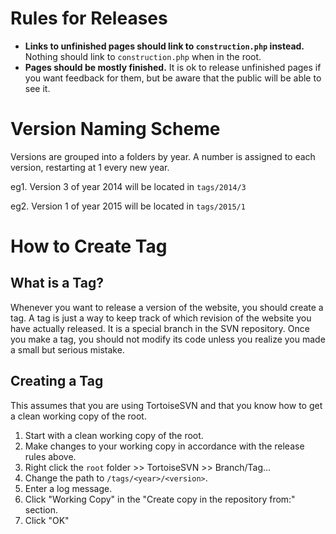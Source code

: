 # Rules for Releases #

  * **Links to unfinished pages should link to `construction.php` instead.** Nothing should link to `construction.php` when in the root.
  * **Pages should be mostly finished.** It is ok to release unfinished pages if you want feedback for them, but be aware that the public will be able to see it.

# Version Naming Scheme #

Versions are grouped into a folders by year. A number is assigned to each version, restarting at 1 every new year.

eg1. Version 3 of year 2014 will be located in `tags/2014/3`

eg2. Version 1 of year 2015 will be located in `tags/2015/1`

# How to Create Tag #

## What is a Tag? ##
Whenever you want to release a version of the website, you should create a tag. A tag is just a way to keep track of which revision of the website you have actually released. It is a special branch in the SVN repository. Once you make a tag, you should not modify its code unless you realize you made a small but serious mistake.

## Creating a Tag ##

This assumes that you are using TortoiseSVN and that you know how to get a clean working copy of the root.

  1. Start with a clean working copy of the root.
  1. Make changes to your working copy in accordance with the release rules above.
  1. Right click the `root` folder >> TortoiseSVN >> Branch/Tag...
  1. Change the path to `/tags/<year>/<version>`.
  1. Enter a log message.
  1. Click "Working Copy" in the "Create copy in the repository from:" section.
  1. Click "OK"